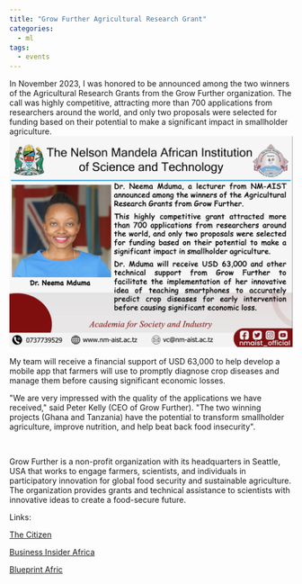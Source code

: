 ```yaml
---
title: "Grow Further Agricultural Research Grant"
categories:
  - ml
tags:
  - events
---
```

In November 2023, I was honored to be announced among the two winners of the Agricultural Research Grants from the Grow Further organization. The call was highly competitive, attracting more than 700 applications from researchers around the world, and only two proposals were selected for funding based on their potential to make a significant impact in smallholder agriculture.
<img src="/assets/images/grow1.JPEG" class="align-center" alt="">  

My team will receive a financial support of USD 63,000 to help develop a mobile app that farmers will use to promptly diagnose crop diseases and manage them before causing significant economic losses. 

"We are very impressed with the quality of the applications we have received," said Peter Kelly (CEO of Grow Further). "The two winning projects (Ghana and Tanzania) have the potential to transform smallholder agriculture, improve nutrition, and help beat back food insecurity".

<img src="/assets/images/grow2.jpg" class="align-center" alt="">  

Grow Further is a non-profit organization with its headquarters in Seattle, USA that works to engage farmers, scientists, and individuals in participatory innovation for global food security and sustainable agriculture. The organization provides grants and technical assistance to scientists with innovative ideas to create a food-secure future.



Links:

[The Citizen](https://www.thecitizen.co.tz/tanzania/news/national/tanzanian-innovator-among-two-winners-globally-of-an-agricultural-research-grant-4441622)

[Business Insider Africa](https://africa.businessinsider.com/local/lifestyle/dollar63000-granted-to-the-amazing-tanzanian-woman-using-machine-learning-for/z56lkxd)

[Blueprint Afric](https://blueprintafric.com/news/tanzanian-woman-granted-63000-for-using-machine-learning-for-agriculture/)
